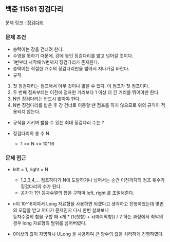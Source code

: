 ## 백준 11561 징검다리

문제 링크 : [징검다리](https://www.acmicpc.net/problem/11561)

### 문제 조건

- 승택이는 강을 건너려 한다.
- 수영을 못하기 때문에, 강에 놓인 징검다리를 밟고 넘어갈 것이다.
- 1번부터 시작해 N번까지 징검다리가 존재한다.
- 승택이는 적절한 개수의 징검다리만을 밟아서 지나가길 바란다.
- 규칙

1. 첫 징검다리는 점프해서 아무 것이나 밟을 수 있다. 이 점프가 첫 점프이다.
2. 두 번째 점프부터는 이전에 점프한 거리보다 1 이상 더 긴 거리를 뛰어야만 한다.
3. N번 징검다리는 반드시 밟아야 한다.
4. N번 징검다리를 밟은 후 강 건너로 이동할 땐 점프를 하지 않으므로 위의 규칙이 적용되지 않는다.

- 규칙을 지키며 밟을 수 있는 최대 징검다리 수는 ?

- 징검다리의 총 수 N
    - 1 <= N <= 10^16

### 문제 접근

- left = 1, right = N
    - 1,2,3,4,... 점프하다가 N에 도달하거나 넘어서는 순간 이전까지의 점프 횟수가 징검다리의 수가 된다.
    - 공차가 1인 등차수열의 합을 구하며 left, right 를 조절해준다.

- n이 10^16이여서 Long 자료형을 사용하면 되겠다고 생각하고 진행하였는데 몇번의 오답을 받고 어디가 문제인지 다시 한번 살펴보니  
  등차수열의 합을 구할 때 x개 * (1(첫항) + x(마지막항)) / 2 하는 과정에서 최악의 경우 long 자료형의 범위를 넘어버렸다.
- 0이상의 값이 자명하니 ULong 을 사용하여 큰 양수의 값을 처리하게 진행하였다.
